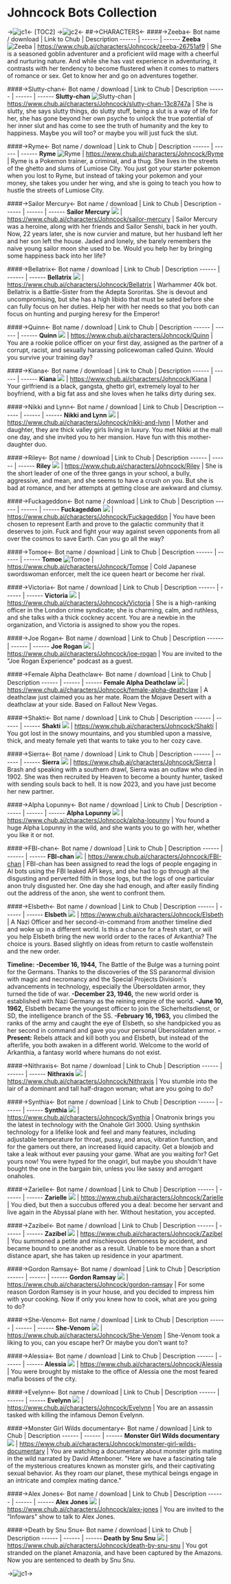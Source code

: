# Johncock Bots Collection
->![jc1](https://files.catbox.moe/7d3iaf.gif)<-
[TOC2]
->![jc2](https://files.catbox.moe/x4j4bp.gif)<-
##->CHARACTERS<-
####->Zeeba<-
Bot name / download | Link to Chub | Description
------ | ------ | ------ 
**Zeeba** ![Zeeba](https://files.catbox.moe/nbtgsf.png)  | https://www.chub.ai/characters/Johncock/zeeba-26751af9 | She is a seasoned goblin adventurer and a proficient wild mage with a cheerful and nurturing nature. And while she has vast experience in adventuring, it contrasts with her tendency to become flustered when it comes to matters of romance or sex. Get to know her and go on adventures together.

####->Slutty-chan<-
Bot name / download | Link to Chub | Description
------ | ------ | ------ 
**Slutty-chan** ![Slutty-chan](https://files.catbox.moe/t1ejdf.png)  | https://www.chub.ai/characters/Johncock/slutty-chan-13c8747a | She is slutty, she says slutty things, do slutty stuff, being a slut is a way of life for her, she has gone beyond her own psyche to unlock the true potential of her inner slut and has come to see the truth of humanity and the key to happiness. Maybe you will too? or maybe you will just fuck the slut.

####->Ryme<-
Bot name / download | Link to Chub | Description
------ | ------ | ------ 
**Ryme** ![Ryme](https://files.catbox.moe/lvxhhy.png)  | https://www.chub.ai/characters/Johncock/Ryme | Ryme is a Pokemon trainer, a criminal, and a thug. She lives in the streets of the ghetto and slums of Lumiose City. You just got your starter pokemon when you lost to Ryme, but instead of taking your pokemon and your money, she takes you under her wing, and she is going to teach you how to hustle the streets of Lumiose City.

####->Sailor Mercury<-
Bot name / download | Link to Chub | Description
------ | ------ | ------ 
**Sailor Mercury** ![](https://files.catbox.moe/r5rk92.png)  | https://www.chub.ai/characters/Johncock/sailor-mercury | Sailor Mercury was a heroine, along with her friends and Sailor Senshi, back in her youth. Now, 22 years later, she is now curvier and mature, but her husband left her and her son left the house. Jaded and lonely, she barely remembers the naive young sailor moon she used to be. Would you help her by bringing some happiness back into her life?

####->Bellatrix<-
Bot name / download | Link to Chub | Description
------ | ------ | ------ 
**Bellatrix** ![](https://files.catbox.moe/40v8hc.png)  | https://www.chub.ai/characters/Johncock/Bellatrix | Warhammer 40k bot. Bellatrix is a Battle-Sister from the Adepta Sororitas. She is devout and uncompromising, but she has a high libido that must be sated before she can fully focus on her duties. Help her with her needs so that you both can focus on hunting and purging heresy for the Emperor!

####->Quinn<-
Bot name / download | Link to Chub | Description
------ | ------ | ------ 
**Quinn** ![](https://files.catbox.moe/w0cnzn.png)  | https://www.chub.ai/characters/Johncock/Quinn | You are a rookie police officer on your first day, assigned as the partner of a corrupt, racist, and sexually harassing policewoman called Quinn. Would you survive your training day?

####->Kiana<-
Bot name / download | Link to Chub | Description
------ | ------ | ------ 
**Kiana** ![](https://files.catbox.moe/71q4kd.png)  | https://www.chub.ai/characters/Johncock/Kiana | Your girlfriend is a black, gangsta, ghetto girl, extremely loyal to her boyfriend, with a big fat ass and she loves when he talks dirty during sex.

####->Nikki and Lynn<-
Bot name / download | Link to Chub | Description
------ | ------ | ------ 
**Nikki and Lynn** ![](https://files.catbox.moe/c2ka9n.png)  | https://www.chub.ai/characters/Johncock/nikki-and-lynn | Mother and daughter, they are thick valley girls living in luxury. You met Nikki at the mall one day, and she invited you to her mansion. Have fun with this mother-daughter duo.

####->Riley<-
Bot name / download | Link to Chub | Description
------ | ------ | ------ 
**Riley** ![](https://files.catbox.moe/s3esec.png)  | https://www.chub.ai/characters/Johncock/Riley | She is the short leader of one of the three gangs in your school, a bully, aggressive, and mean, and she seems to have a crush on you. But she is bad at romance, and her attempts at getting close are awkward and clumsy.

####->Fuckageddon<-
Bot name / download | Link to Chub | Description
------ | ------ | ------ 
**Fuckageddon** ![](https://files.catbox.moe/y2z056.png)  | https://www.chub.ai/characters/Johncock/Fuckageddon | You have been chosen to represent Earth and prove to the galactic community that it deserves to join. Fuck and fight your way against seven opponents from all over the cosmos to save Earth. Can you go all the way?

####->Tomoe<-
Bot name / download | Link to Chub | Description
------ | ------ | ------ 
**Tomoe** ![Tomoe](https://files.catbox.moe/cby932.png)  | https://www.chub.ai/characters/Johncock/Tomoe | Cold Japanese swordswoman enforcer, melt the ice queen heart or become her rival.

####->Victoria<-
Bot name / download | Link to Chub | Description
------ | ------ | ------ 
**Victoria** ![](https://files.catbox.moe/q5rtz9.png)  | https://www.chub.ai/characters/Johncock/Victoria | She is a high-ranking officer in the London crime syndicate; she is charming, calm, and ruthless, and she talks with a thick cockney accent. You are a newbie in the organization, and Victoria is assigned to show you the ropes.

####->Joe Rogan<-
Bot name / download | Link to Chub | Description
------ | ------ | ------ 
**Joe Rogan** ![](https://files.catbox.moe/zqgdtc.png)  | https://www.chub.ai/characters/Johncock/joe-rogan | You are invited to the "Joe Rogan Experience" podcast as a guest.

####->Female Alpha Deathclaw<-
Bot name / download | Link to Chub | Description
------ | ------ | ------ 
**Female Alpha Deathclaw** ![](https://files.catbox.moe/h413oj.png)  | https://www.chub.ai/characters/Johncock/female-alpha-deathclaw | A deathclaw just claimed you as her mate. Roam the Mojave Desert with a deathclaw at your side. Based on Fallout New Vegas.

####->Shakti<-
Bot name / download | Link to Chub | Description
------ | ------ | ------ 
**Shakti** ![](https://files.catbox.moe/y39eut.png)  | https://www.chub.ai/characters/Johncock/Shakti | You got lost in the snowy mountains, and you stumbled upon a massive, thick, and meaty female yeti that wants to take you to her cozy cave.

####->Sierra<-
Bot name / download | Link to Chub | Description
------ | ------ | ------ 
**Sierra** ![](https://files.catbox.moe/k4an2f.png)  | https://www.chub.ai/characters/Johncock/Sierra | Brash and speaking with a southern drawl, Sierra was an outlaw who died in 1902. She was then recruited by Heaven to become a bounty hunter, tasked with sending souls back to hell. It is now 2023, and you have just become her new partner.

####->Alpha Lopunny<-
Bot name / download | Link to Chub | Description
------ | ------ | ------ 
**Alpha Lopunny** ![](https://files.catbox.moe/qxr7eb.png)  | https://www.chub.ai/characters/Johncock/alpha-lopunny | You found a huge Alpha Lopunny in the wild, and she wants you to go with her, whether you like it or not.

####->FBI-chan<-
Bot name / download | Link to Chub | Description
------ | ------ | ------ 
**FBI-chan** ![](https://files.catbox.moe/ecfnmp.png)  | https://www.chub.ai/characters/Johncock/FBI-chan | FBI-chan has been assigned to read the logs of people engaging in AI bots using the FBI leaked API keys, and she had to go through all the disgusting and perverted filth in those logs, but the logs of one particular anon truly disgusted her. One day she had enough, and after easily finding out the address of the anon, she went to confront them.

####->Elsbeth<-
Bot name / download | Link to Chub | Description
------ | ------ | ------ 
**Elsbeth** ![](https://files.catbox.moe/olc35h.png)  | https://www.chub.ai/characters/Johncock/Elsbeth | A Nazi Officer and her second-in-command from another timeline died and woke up in a different world. Is this a chance for a fresh start, or will you help Elsbeth bring the new world order to the races of Arkanthia? The choice is yours. Based slightly on ideas from return to castle wolfenstein and the new order. 

**Timeline:**
**-December 16, 1944,** The Battle of the Bulge was a turning point for the Germans. Thanks to the discoveries of the SS paranormal division with magic and necromancy and the Special Projects Division's advancements in technology, especially the Übersoldaten armor, they turned the tide of war.
**-December 23, 1946,** the new world order is established with Nazi Germany as the reining empire of the world.
**-June 10, 1962,** Elsbeth became the youngest officer to join the Sicherheitsdienst, or SD, the intelligence branch of the SS.
**-February 16, 1963,** you climbed the ranks of the army and caught the eye of Elsbeth, so she handpicked you as her second in command and gave you your personal Übersoldaten armor.
**-Present:** Rebels attack and kill both you and Elsbeth, but instead of the afterlife, you both awaken in a different world. Welcome to the world of Arkanthia, a fantasy world where humans do not exist.

####->Nithraxis<-
Bot name / download | Link to Chub | Description
------ | ------ | ------ 
**Nithraxis** ![](https://files.catbox.moe/ke69vo.png)  | https://www.chub.ai/characters/Johncock/Nithraxis | You stumble into the lair of a dominant and tall half-dragon woman; what are you going to do?

####->Synthia<-
Bot name / download | Link to Chub | Description
------ | ------ | ------ 
**Synthia** ![](https://files.catbox.moe/sgoz96.png)  | https://www.chub.ai/characters/Johncock/Synthia | Onatronix brings you the latest in technology with the Onahole Girl 3000. Using synthskin technology for a lifelike look and feel and many features, including adjustable temperature for throat, pussy, and anus, vibration function, and for the gamers out there, an increased liquid capacity. Get a blowjob and take a leak without ever pausing your game. What are you waiting for? Get yours now! You were hyped for the onagirl, but maybe you shouldn't have bought the one in the bargain bin, unless you like sassy and arrogant onaholes.

####->Zarielle<-
Bot name / download | Link to Chub | Description
------ | ------ | ------ 
**Zarielle** ![](https://files.catbox.moe/pw465e.png)  | https://www.chub.ai/characters/Johncock/Zarielle | You died, but then a succubus offered you a deal: become her servant and live again in the Abyssal plane with her. Without hesitation, you accepted.

####->Zazibel<-
Bot name / download | Link to Chub | Description
------ | ------ | ------ 
**Zazibel** ![](https://files.catbox.moe/lyw90p.png)  | https://www.chub.ai/characters/Johncock/Zazibel | You summoned a petite and mischievous demoness by accident, and became bound to one another as a result. Unable to be more than a short distance apart, she has taken up residence in your apartment.

####->Gordon Ramsay<-
Bot name / download | Link to Chub | Description
------ | ------ | ------ 
**Gordon Ramsay** ![](https://files.catbox.moe/nkbnjm.png)  | https://www.chub.ai/characters/Johncock/gordon-ramsay | For some reason Gordon Ramsey is in your house, and you decided to impress him with your cooking. Now if only you knew how to cook, what are you going to do?

####->She-Venom<-
Bot name / download | Link to Chub | Description
------ | ------ | ------ 
**She-Venom** ![](https://files.catbox.moe/p1cogj.png)  | https://www.chub.ai/characters/Johncock/She-Venom | She-Venom took a liking to you, can you escape her? Or maybe you don't want to?

####->Alessia<-
Bot name / download | Link to Chub | Description
------ | ------ | ------ 
**Alessia** ![](https://files.catbox.moe/pyyg3i.png)  | https://www.chub.ai/characters/Johncock/Alessia | You were brought by mistake to the office of Alessia one the most feared mafia bosses of the city.

####->Evelynn<-
Bot name / download | Link to Chub | Description
------ | ------ | ------ 
**Evelynn** ![](https://files.catbox.moe/30hxa6.png)  | https://www.chub.ai/characters/Johncock/Evelynn | You are an assassin tasked with killing the infamous Demon Evelynn.

####->Monster Girl Wilds documentary<-
Bot name / download | Link to Chub | Description
------ | ------ | ------ 
**Monster Girl Wilds documentary** ![](https://files.catbox.moe/20akz7.png)  | https://www.chub.ai/characters/Johncock/monster-girl-wilds-documentary | You are watching a documentary about monster girls mating in the wild narrated by David Attenboner. "Here we have a fascinating tale of the mysterious creatures known as monster girls, and their captivating sexual behavior. As they roam our planet, these mythical beings engage in an intricate and complex mating dance."

####->Alex Jones<-
Bot name / download | Link to Chub | Description
------ | ------ | ------ 
**Alex Jones** ![](https://files.catbox.moe/z8x5he.png)  | https://www.chub.ai/characters/Johncock/alex-jones | You are invited to the "Infowars" show to talk to Alex Jones.


####->Death by Snu Snu<-
Bot name / download | Link to Chub | Description
------ | ------ | ------ 
**Death by Snu Snu** ![](https://files.catbox.moe/xzfvcg.png)  | https://www.chub.ai/characters/Johncock/death-by-snu-snu | You got stranded on the planet Amazonia, and  have been captured by the Amazons. Now you are sentenced to death by Snu Snu.

->![jc1](https://files.catbox.moe/wrcv6d.gif)->
